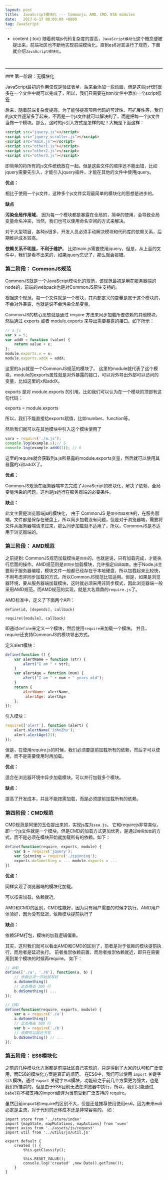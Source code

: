 ```yaml
---
layout: post
title:  JavaScript模块化 --- Commonjs、AMD、CMD、ES6 modules
date:   2017-6-17 00:00:00 +0800
tag: JavaScript
---
```

* content
{:toc}
随着前端js代码复杂度的提高，`JavaScript模块化`这个概念便被提出来，前端社区也不断地实现前端模块化，直到es6对其进行了规范，下面就介绍`JavaScript模块化`。
<br/>
<!-- more -->

<hr>
### 第一阶段：无模块化

JavaScript最初的作用仅仅是验证表单，后来会添加一些动画，但是这些js代码很多在一个文件中就可以完成了，所以，我们只需要在html文件中添加一个script标签

后来，随着前端复杂度提高，为了能够提高项目代码的可读性、可扩展性等，我们的js文件逐渐多了起来，不再是一个js文件就可以解决的了，而是把每一个js文件当做一个模块。那么，这时的js引入方式是怎样的呢？大概是下面这样：

```html
<script src="jquery.js"></script> 　　
<script src="jquery_scroller.js"></script> 　　
<script src="main.js"></script> 　　
<script src="other1.js"></script> 　　
<script src="other2.js"></script> 　　
<script src="other3.js"></script>
```

即简单的将所有的js文件统统放在一起。但是这些文件的顺序还不能出错，比如jquery需要先引入，才能引入jquery插件，才能在其他的文件中使用jquery。

**优点：**

相比于使用一个js文件，这种多个js文件实现最简单的模块化的思想是进步的。　

**缺点**

**污染全局作用域**。 因为每一个模块都是暴露在全局的，简单的使用，会导致全局变量命名冲突，当然，我们也可以使用命名空间的方式来解决。

对于大型项目，各种js很多，开发人员必须手动解决模块和代码库的依赖关系，后期维护成本较高。

**依赖关系不明显，不利于维护**。 比如main.js需要使用jquery，但是，从上面的文件中，我们是看不出来的，如果jquery忘记了，那么就会报错。

### 第二阶段： CommonJS规范

CommonJS就是一个JavaScript模块化的规范，该规范最初是用在服务器端的node的，前端的webpack也是对CommonJS原生支持的。

根据这个规范，每一个文件就是一个模块，其内部定义的变量是属于这个模块的，不会对外暴露，也就是说不会污染全局变量。

CommonJS的核心思想就是通过 require 方法来同步加载所要依赖的其他模块，然后通过 exports 或者 module.exports 来导出需要暴露的接口。如下所示：

```js
// a.js 
var x = 5; 
var addX = function (value) { 
    return value + x; 
};
module.exports.x = x;
module.exports.addX = addX;
```

这里的a.js就是一个CommonJS规范的模块了。 这里的module就代表了这个模块，module的exports属性就是对外暴露的接口，可以对外导出外部可以访问的变量，比如这里的x和addX。

exports 是对 module.exports 的引用。比如我们可以认为在一个模块的顶部有这句代码：

exports = module.exports

所以，我们不能直接给exports赋值，比如number、function等。

然后我们就可以在其他模块中引入这个模块使用了

```js
vara = require('./a.js'); 
console.log(example.x);// 5
console.log(example.addX(1)); // 6
```

这里的require就会获取到a.js所暴露的module.exports变量，然后就可以使用其暴露的x和addX了。

**优点：**

CommonJS规范在服务器端率先完成了JavaScript的模块化，解决了依赖、全局变量污染的问题，这也是js运行在服务器端的必要条件。

**缺点：**

此文主要是浏览器端js的模块化， 由于 CommonJS 是`同步加载模块`的，在服务器端，文件都是保存在硬盘上，所以同步加载没有问题，但是对于浏览器端，需要将文件从服务器端请求过来，那么同步加载就不适用了，所以，CommonJS是不适用于浏览器端的。

### 第三阶段： AMD规范

之前提到: CommonJS规范加载模块是`同步`的，也就是说，只有加载完成，才能执行后面的操作。AMD规范则是`非同步`加载模块，允许指定`回调函数`。由于Node.js主要用于服务器编程，模块文件一般都已经存在于本地硬盘，所以加载起来比较快，不用考虑非同步加载的方式，所以CommonJS规范比较适用。但是，如果是浏览器环境，要从服务器端加载模块，这时就必须采用非同步模式，因此浏览器端一般采用AMD规范。而AMD规范的实现，就是大名鼎鼎的`require.js`了。

AMD标准中，定义了下面两个API：

```
define(id, [depends], callback)

require([module], callback) 
```

即通过`define`来定义一个模块，然后使用`require`来加载一个模块。 并且，require还支持CommonJS的模块导出方式。

定义alert模块：

```js
define(function () {
    var alertName = function (str) { 
        alert("I am " + str); 
    } 
    var alertAge = function (num) {
        alert("I am " + num + " years old");
    }
    return {
        alertName: alertName,
         alertAge: alertAge 
    }; 
});
```

引入模块：

```js
require(['alert'], function (alert) {
    alert.alertName('JohnZhu');
    alert.alertAge(21); 
});
```

但是，在使用require.js的时候，我们必须要提前加载所有的依赖，然后才可以使用，而不是需要使用时再加载。

**优点：**

适合在浏览器环境中异步加载模块。可以并行加载多个模块。

**缺点：**

提高了开发成本，并且不能按需加载，而是必须提前加载所有的依赖。

### 第四阶段：CMD规范

CMD规范是阿里的玉伯提出来的，实现js库为`sea.js`。 它和requirejs非常类似，即一个js文件就是一个模块，但是CMD的加载方式更加优秀，是通过`按需加载`的方式，而不是必须在模块开始就加载所有的依赖。如下：

```js
define(function(require, exports, module) { 
    var $ = require('jquery'); 
    var Spinning = require('./spinning');
    exports.doSomething = ... module.exports = ... 
})
```

**优点：**

同样实现了浏览器端的模块化加载。

可以按需加载，依赖就近。

AMD和CMD的区别，CMD性能好，因为只有用户需要的时候才执行。AMD用户体验好，因为没有延迟，依赖模块提前执行了

**缺点：**

依赖SPM打包，模块的加载逻辑偏重。

其实，这时我们就可以看出AMD和CMD的区别了，前者是对于依赖的模块提前执行，而后者是延迟执行。 前者推崇依赖前置，而后者推崇依赖就近，即只在需要用到某个模块的时候再require。 如下：

```js
// AMD 
define(['./a', './b'], function(a, b) { 
    // 依赖必须一开始就写好 
    a.doSomething() 
    // 此处略去 100 行
    b.doSomething() ...
}); 

// CMD 
define(function(require, exports, module) { 
    var a = require('./a')
    a.doSomething()
    // 此处略去 100 行 
    var b = require('./b')
    // 依赖可以就近书写 
    b.doSomething() // ... 
});
```

### 第五阶段： ES6模块化

之前的几种模块化方案都是前端社区自己实现的，只是得到了大家的认可和广泛使用，而ES6的模块化方案是真正的规范。 在ES6中，我们可以使用 `import` 关键字`引入`模块，通过 `export` 关键字`导出`模块，功能较之于前几个方案更为强大，也是我们所推崇的，但是由于ES6目前无法在浏览器中执行，所以，我们只能通过`babel`将不被支持的import编译为当前受到广泛支持的 require。

虽然目前import和require的区别不大，但是还是推荐使用使用es6，因为未来es6必定是主流，对于代码的迁移成本还是非常容易的。 如：

```
import store from '../store/index' 
import {mapState, mapMutations, mapActions} from 'vuex' 
import axios from '../assets/js/request' 
import util from '../utils/js/util.js' 

export default {
    created () {
        this.getClassify();
        
        this.RESET_VALUE();
        console.log('created' ,new Date().getTime());
    }
}
```


